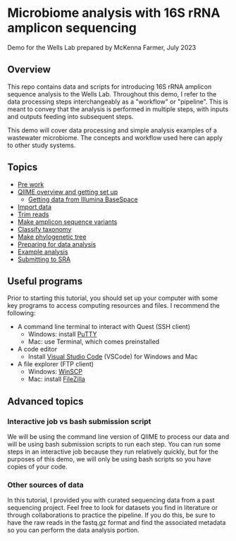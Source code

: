 # Microbiome analysis with 16S rRNA amplicon sequencing
Demo for the Wells Lab prepared by McKenna Farmer, July 2023


## Overview
This repo contains data and scripts for introducing 16S rRNA amplicon sequence analysis to the Wells Lab. Throughout this demo, I refer to the data processing steps interchangeably as a "workflow" or "pipeline". This is meant to convey that the analysis is performed in multiple steps, with inputs and outputs feeding into subsequent steps.  

This demo will cover data processing and simple analysis examples of a wastewater microbiome. The concepts and workflow used here can apply to other study systems. 

## Topics
- [Pre work](/docs/00_prework.md)
- [QIIME overview and getting set up](/docs/01_qiime_intro.md)
    - [Getting data from Illumina BaseSpace](/docs/01.1_data_to_quest.md)
- [Import data](/docs/02_import_data.md)
- [Trim reads](/docs/03_trim_reads.md)
- [Make amplicon sequence variants](/docs/04_make_asv.md)
- [Classify taxonomy](/docs/05_taxonomy.md)
- [Make phylogenetic tree](/docs/06_phylogeny.md)
- [Preparing for data analysis](/docs/07_analysis_prep.md)
- [Example analysis](https://github.com/mckfarm/16S_demo_2023/blob/main/scripts/analysis_example.Rmd)
- [Submitting to SRA](/docs/08_sra.md)


## Useful programs  
Prior to starting this tutorial, you should set up your computer with some key programs to access computing resources and files. I recommend the following:
- A command line terminal to interact with Quest (SSH client)
    - Windows: install [PuTTY](https://www.putty.org) 
    - Mac: use Terminal, which comes preinstalled
- A code editor
    - Install [Visual Studio Code](https://code.visualstudio.com) (VSCode) for Windows and Mac 
- A file explorer (FTP client)
    - Windows: [WinSCP](https://winscp.net/eng/download.php)
    - Mac: install [FileZilla](https://filezilla-project.org)


## Advanced topics
### Interactive job vs bash submission script
We will be using the command line version of QIIME to process our data and will be using bash submission scripts to run each step. You can run some steps in an interactive job because they run relatively quickly, but for the purposes of this demo, we will only be using bash scripts so you have copies of your code. 


### Other sources of data
In this tutorial, I provided you with curated sequencing data from a past sequencing project. Feel free to look for datasets you find in literature or through collaborations to practice the pipeline. If you do this, be sure to have the raw reads in the fastq.gz format and find the associated metadata so you can perform the data analysis portion. 
